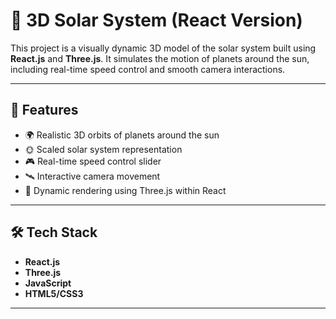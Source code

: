 # 🌌 3D Solar System (React Version)

This project is a visually dynamic 3D model of the solar system built using **React.js** and **Three.js**. It simulates the motion of planets around the sun, including real-time speed control and smooth camera interactions.

---

## 🚀 Features

- 🌍 Realistic 3D orbits of planets around the sun
- 🌞 Scaled solar system representation
- 🎮 Real-time speed control slider
- 🛰️ Interactive camera movement
- 🎨 Dynamic rendering using Three.js within React

---

## 🛠️ Tech Stack

- **React.js**
- **Three.js**
- **JavaScript**
- **HTML5/CSS3**

---

